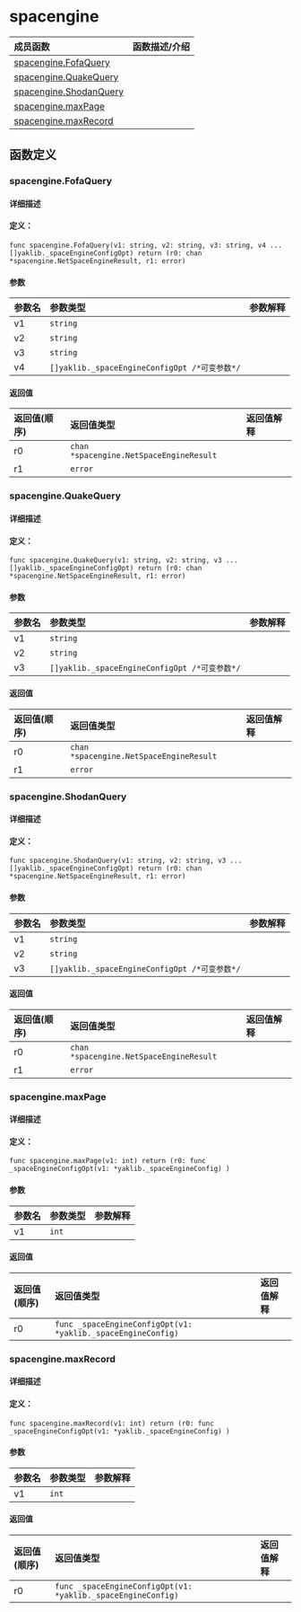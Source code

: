# spacengine


|成员函数|函数描述/介绍|
|:------|:--------|
 | [spacengine.FofaQuery](#spacenginefofaquery) |  |
 | [spacengine.QuakeQuery](#spacenginequakequery) |  |
 | [spacengine.ShodanQuery](#spacengineshodanquery) |  |
 | [spacengine.maxPage](#spacenginemaxpage) |  |
 | [spacengine.maxRecord](#spacenginemaxrecord) |  |




 



## 函数定义

### spacengine.FofaQuery



#### 详细描述



#### 定义：

`func spacengine.FofaQuery(v1: string, v2: string, v3: string, v4 ...[]yaklib._spaceEngineConfigOpt) return (r0: chan *spacengine.NetSpaceEngineResult, r1: error)`


#### 参数

|参数名|参数类型|参数解释|
|:-----------|:---------- |:-----------|
| v1 | `string` |   |
| v2 | `string` |   |
| v3 | `string` |   |
| v4 | `[]yaklib._spaceEngineConfigOpt /*可变参数*/` |   |





#### 返回值

|返回值(顺序)|返回值类型|返回值解释|
|:-----------|:---------- |:-----------|
| r0 | `chan *spacengine.NetSpaceEngineResult` |   |
| r1 | `error` |   |


 
### spacengine.QuakeQuery



#### 详细描述



#### 定义：

`func spacengine.QuakeQuery(v1: string, v2: string, v3 ...[]yaklib._spaceEngineConfigOpt) return (r0: chan *spacengine.NetSpaceEngineResult, r1: error)`


#### 参数

|参数名|参数类型|参数解释|
|:-----------|:---------- |:-----------|
| v1 | `string` |   |
| v2 | `string` |   |
| v3 | `[]yaklib._spaceEngineConfigOpt /*可变参数*/` |   |





#### 返回值

|返回值(顺序)|返回值类型|返回值解释|
|:-----------|:---------- |:-----------|
| r0 | `chan *spacengine.NetSpaceEngineResult` |   |
| r1 | `error` |   |


 
### spacengine.ShodanQuery



#### 详细描述



#### 定义：

`func spacengine.ShodanQuery(v1: string, v2: string, v3 ...[]yaklib._spaceEngineConfigOpt) return (r0: chan *spacengine.NetSpaceEngineResult, r1: error)`


#### 参数

|参数名|参数类型|参数解释|
|:-----------|:---------- |:-----------|
| v1 | `string` |   |
| v2 | `string` |   |
| v3 | `[]yaklib._spaceEngineConfigOpt /*可变参数*/` |   |





#### 返回值

|返回值(顺序)|返回值类型|返回值解释|
|:-----------|:---------- |:-----------|
| r0 | `chan *spacengine.NetSpaceEngineResult` |   |
| r1 | `error` |   |


 
### spacengine.maxPage



#### 详细描述



#### 定义：

`func spacengine.maxPage(v1: int) return (r0: func _spaceEngineConfigOpt(v1: *yaklib._spaceEngineConfig) )`


#### 参数

|参数名|参数类型|参数解释|
|:-----------|:---------- |:-----------|
| v1 | `int` |   |





#### 返回值

|返回值(顺序)|返回值类型|返回值解释|
|:-----------|:---------- |:-----------|
| r0 | `func _spaceEngineConfigOpt(v1: *yaklib._spaceEngineConfig) ` |   |


 
### spacengine.maxRecord



#### 详细描述



#### 定义：

`func spacengine.maxRecord(v1: int) return (r0: func _spaceEngineConfigOpt(v1: *yaklib._spaceEngineConfig) )`


#### 参数

|参数名|参数类型|参数解释|
|:-----------|:---------- |:-----------|
| v1 | `int` |   |





#### 返回值

|返回值(顺序)|返回值类型|返回值解释|
|:-----------|:---------- |:-----------|
| r0 | `func _spaceEngineConfigOpt(v1: *yaklib._spaceEngineConfig) ` |   |


 


